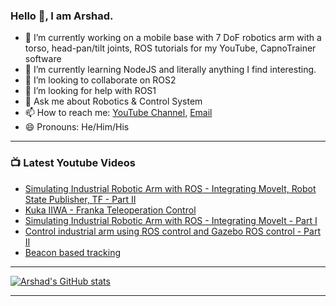 ### Hello 👋, I am Arshad.
  

- 🔭 I’m currently working on a mobile base with 7 DoF robotics arm  with a torso, head-pan/tilt joints, ROS tutorials for my YouTube, CapnoTrainer software
- 🌱 I’m currently learning NodeJS and literally anything I find interesting.
- 👯 I’m looking to collaborate on ROS2
- 🤔 I’m looking for help with ROS1
- 💬 Ask me about Robotics & Control System
- 📫 How to reach me: [YouTube Channel](https://www.youtube.com/channel/UCHe1VhUtqLBGYHmPAzw9I_w/featured), [Email](muhammadarshad0910@gmail.com)
- 😄 Pronouns: He/Him/His


---

### 📺 Latest Youtube Videos

<!-- YOUTUBE:START -->
- [Simulating Industrial Robotic Arm with ROS - Integrating MoveIt, Robot State Publisher, TF - Part II](https://www.youtube.com/watch?v=NskD8Em5cTM)
- [Kuka IIWA - Franka Teleoperation Control](https://www.youtube.com/watch?v=E8T6bkqEYuI)
- [Simulating Industrial Robotic Arm with ROS - Integrating MoveIt - Part I](https://www.youtube.com/watch?v=sMwOprAi4Mg)
- [Control industrial arm using ROS control and Gazebo ROS control - Part II](https://www.youtube.com/watch?v=JAhr6KLcQ5o)
- [Beacon based tracking](https://www.youtube.com/watch?v=yeifznEALjQ)
<!-- YOUTUBE:END -->

---

[![Arshad's GitHub stats](https://github-readme-stats.vercel.app/api?username=arsh09)](https://github.com/anuraghazra/github-readme-stats)


---